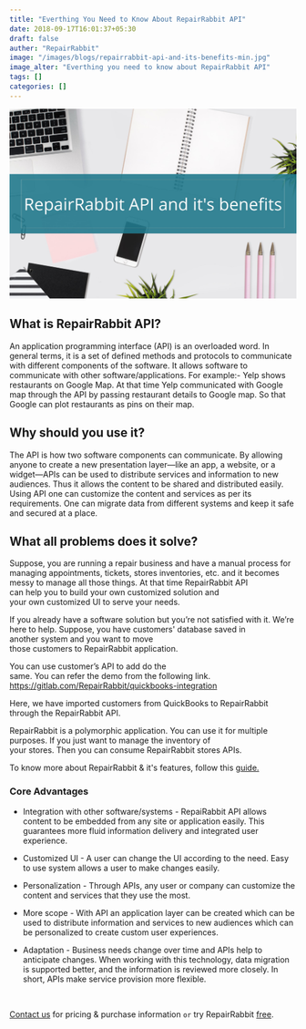 ```yaml
---
title: "Everthing You Need to Know About RepairRabbit API"
date: 2018-09-17T16:01:37+05:30
draft: false
auther: "RepairRabbit"
image: "/images/blogs/repairrabbit-api-and-its-benefits-min.jpg"
image_alter: "Everthing you need to know about RepairRabbit API"
tags: []
categories: []
---
```


<img src="/images/blogs/repairrabbit-api-and-its-benefits-min.jpg" alt="Everthing you need to know about RepairRabbit API"/>


## What is RepairRabbit API?

An application programming interface (API) is an overloaded word. In general terms, it is a set of defined methods and protocols to communicate with different components of the software. It allows software to communicate with other software/applications. For example:- Yelp shows restaurants on Google Map. At that time Yelp communicated with Google map through the API by passing restaurant details to Google map. So that Google can plot restaurants as pins on their map.

## Why should you use it?

The API is how two software components can communicate. By allowing anyone to create a new presentation layer—like an app, a website, or a widget—APIs can be used to distribute services and information to new audiences. Thus it allows the content to be shared and distributed easily. Using API one can customize the content and services as per its requirements. One can migrate data from different systems and keep it safe and secured at a place.

## What all problems does it solve?

Suppose, you are running a repair business and have a manual process for managing appointments, tickets, stores inventories, etc. and it becomes messy to manage all those things. At that time RepairRabbit API can help you to build your own customized solution and your own customized UI to serve your needs. 

If you already have a software solution but you’re not satisfied with it. We’re here to help. Suppose, you have customers' database saved in another system and you want to move those customers to RepairRabbit application. 

You can use customer’s API to add do the same. You can refer the demo from the following link.
https://gitlab.com/RepairRabbit/quickbooks-integration


Here, we have imported customers from QuickBooks to RepairRabbit through the RepairRabbit API.

RepairRabbit is a polymorphic application. You can use it for multiple purposes. If you just want to manage the inventory of your stores. Then you can consume RepairRabbit stores APIs.

To know more about RepairRabbit & it's features, follow this [guide.](https://kb.repairrabbit.co)

### Core Advantages

- Integration with other software/systems - RepaiRabbit API allows content to be embedded from any site or application easily. This guarantees more fluid information delivery and integrated user experience.
 
- Customized UI - A user can change the UI according to the need. Easy to use system allows a user to make changes easily.

- Personalization - Through APIs, any user or company can customize the content and services that they use the most.

- More scope -  With API an application layer can be created which can be used to distribute information and services to new audiences which can be personalized to create custom user experiences.

- Adaptation - Business needs change over time and APIs help to anticipate changes. When working with this technology, data migration is supported better, and the information is reviewed more closely. In short, APIs make service provision more flexible.

<br>


<a href="mailto:sales@repairrabbit.co?subject=Query of RepairRabbit" target="_blank">Contact us</a> for pricing & purchase information `or` try RepairRabbit <a href="https://demo.repairrabbit.co/admin" rel="noopener" target="_blank" title="RepairRabbit Demo">free</a>.

<br>
